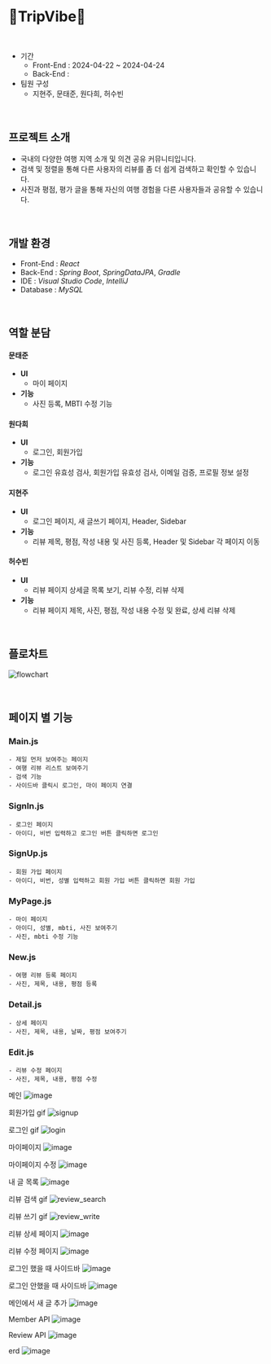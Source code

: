 # 🧳TripVibe🧳


<br>


- 기간
  - Front-End : 2024-04-22 ~ 2024-04-24
  - Back-End :
- 팀원 구성 <br>
  - 지현주, 문태준, 원다희, 허수빈


<br>


## 프로젝트 소개
- 국내의 다양한 여행 지역 소개 및 의견 공유 커뮤니티입니다.
- 검색 및 정렬을 통해 다른 사용자의 리뷰를 좀 더 쉽게 검색하고 확인할 수 있습니다.
- 사진과 평점, 평가 글을 통해 자신의 여행 경험을 다른 사용자들과 공유할 수 있습니다.


<br>


## 개발 환경
+ Front-End : *React*
+ Back-End : *Spring Boot*, *SpringDataJPA*, *Gradle*
+ IDE : *Visual Studio Code*, *IntelliJ*
+ Database : *MySQL*


<br>


## 역할 분담


#### 문태준

- **UI**
  - 마이 페이지
- **기능**
  - 사진 등록, MBTI 수정 기능
    

#### 원다희

- **UI**
  - 로그인, 회원가입
- **기능**
  - 로그인 유효성 검사, 회원가입 유효성 검사, 이메일 검증, 프로필 정보 설정
    

#### 지현주

- **UI**
  - 로그인 페이지, 새 글쓰기 페이지, Header, Sidebar
- **기능**
  - 리뷰 제목, 평점, 작성 내용 및 사진 등록, Header 및 Sidebar 각 페이지 이동

#### 허수빈

- **UI**
  - 리뷰 페이지 상세글 목록 보기, 리뷰 수정, 리뷰 삭제
- **기능**
  - 리뷰 페이지 제목, 사진, 평점, 작성 내용 수정 및 완료, 상세 리뷰 삭제


<br>


## 플로차트

![flowchart](https://github.com/heo5620/trip-vibe/assets/167669944/8afb98fd-ff74-4369-b664-473a904f3104)

<br>


## 페이지 별 기능


### Main.js
    - 제일 먼저 보여주는 페이지
    - 여행 리뷰 리스트 보여주기
    - 검색 기능
    - 사이드바 클릭시 로그인, 마이 페이지 연결

### SignIn.js
    - 로그인 페이지
    - 아이디, 비번 입력하고 로그인 버튼 클릭하면 로그인

### SignUp.js
    - 회원 가입 페이지
    - 아이디, 비번, 성별 입력하고 회원 가입 버튼 클릭하면 회원 가입

### MyPage.js
    - 마이 페이지
    - 아이디, 성별, mbti, 사진 보여주기
    - 사진, mbti 수정 기능

### New.js
    - 여행 리뷰 등록 페이지
    - 사진, 제목, 내용, 평점 등록

### Detail.js
    - 상세 페이지
    - 사진, 제목, 내용, 날짜, 평점 보여주기

### Edit.js
    - 리뷰 수정 페이지
    - 사진, 제목, 내용, 평점 수정


메인
![image](https://github.com/heo5620/trip-vibe/assets/167669944/a9f3fa84-e477-405d-ad5d-a31cb933a432)

회원가입 gif
![signup](https://github.com/heo5620/trip-vibe/assets/167669944/83c41fc3-0710-4b07-8712-14c5f5ae8fd5)

로그인 gif
![login](https://github.com/heo5620/trip-vibe/assets/167669944/d46d51fe-53d5-41c4-887c-60f7531ceaca)

마이페이지
![image](https://github.com/heo5620/trip-vibe/assets/167669944/c10c7f2a-f050-4326-a2f7-25bc7ff1e9b2)

마이페이지 수정
![image](https://github.com/heo5620/trip-vibe/assets/167669944/d1d1e559-50e1-46d5-853e-9918ff8f3bc8)

내 글 목록
![image](https://github.com/heo5620/trip-vibe/assets/167669944/c00f2dd5-fbb5-4aec-94de-efff9743c31a)

리뷰 검색 gif
![review_search](https://github.com/heo5620/trip-vibe/assets/167669944/0dac8253-9833-4ea2-9380-b1b2081954c7)

리뷰 쓰기 gif
![review_write](https://github.com/heo5620/trip-vibe/assets/167669944/dc44613f-3dab-417d-987f-34e28be33096)

리뷰 상세 페이지
![image](https://github.com/heo5620/trip-vibe/assets/167669944/c2f6c80e-6665-40de-abeb-a137e61433c2)

리뷰 수정 페이지
![image](https://github.com/heo5620/trip-vibe/assets/167669944/8cb5dc61-ff44-4e02-8bc6-b2b78c25c3bf)

로그인 했을 때 사이드바
![image](https://github.com/heo5620/trip-vibe/assets/167669944/1449d207-f15a-477f-a3d0-73ddd39d5041)

로그인 안했을 때 사이드바
![image](https://github.com/heo5620/trip-vibe/assets/167669944/6cf9fc44-de4c-4586-9222-0a8876d47e1d)

메인에서 새 글 추가
![image](https://github.com/heo5620/trip-vibe/assets/167669944/bf7b5c68-291d-4b58-ab1d-f975132624de)

Member API
![image](https://github.com/heo5620/trip-vibe/assets/167669944/c169c932-70e9-401c-ba25-56031f7ec3f4)

Review API
![image](https://github.com/heo5620/trip-vibe/assets/167669944/c9f28e05-6a9f-4c31-9b30-7594b03c992c)

erd
![image](https://github.com/heo5620/trip-vibe/assets/167669944/b9aa77f9-51bf-4890-8c21-aaced89962f8)




